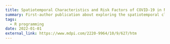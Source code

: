 ```yaml
---
title: Spatiotemporal Characteristics and Risk Factors of COVID-19 in NYS
summary: First-author publication about exploring the spatiotemporal clustering patterns and influencing factors behind in NYS
tags:
  - R programming
date: 2022-01-01
external_link: https://www.mdpi.com/2220-9964/10/9/627/htm
---
```

